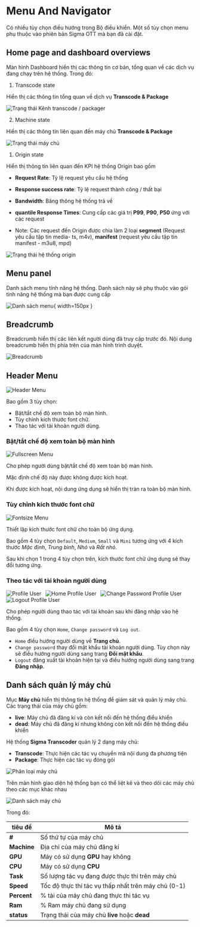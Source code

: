 # Menu And Navigator

Có nhiều tùy chọn điều hướng trong Bộ điều khiển. Một số tùy chọn menu phụ thuộc vào phiên bản Sigma OTT mà bạn đã cài đặt.

## Home page and dashboard overviews

Màn hình Dashboard hiển thị các thông tin cơ bản, tổng quan về các dịch vụ đang chạy trên hệ thống. Trong đó:

1. Transcode state

Hiển thị các thông tin tổng quan về dịch vụ **Transcode & Package**

![Trạng thái Kênh transcode / packager](./images/um-dashboard/transcode.png)

2. Machine state

Hiển thị các thông tin liên quan đến máy chủ **Transcode & Package**

![Trạng thái máy chủ](./images/um-dashboard/machine.png)

1. Origin state

Hiển thị thông tin liên quan đến KPI hệ thống Origin bao gồm

*  **Request Rate**: Tỷ lệ request yêu cầu hệ thống
*  **Response success rate**: Tỷ lệ request thành công / thất bại
*  **Bandwidth**: Băng thông hệ thống trả về
*  **quantile Response Times**: Cung cấp các giá trị **P99**, **P90**, **P50** ứng với các request

* Note: Các request đến Origin được chia làm 2 loại **segment** (Request yêu cầu tập tin media- ts, m4v), **manifest** (request yêu cầu tập tin manifest - m3u8, mpd)


![Trạng thái hệ thống origin](./images/um-dashboard/origin.png)

## **Menu panel**

Danh sách menu tính năng hệ thống. Danh sách này sẽ phụ thuộc vào gói tính năng hệ thống mà bạn được cung cấp

![Danh sách menu](./images/um-panel-menu.png){ width=150px }


## Breadcrumb

Breadcrumb hiển thị các liên kết người dùng đã truy cập trước đó. Nội dung breadcrumb hiển thị phía trên của màn hình trình duyệt.

![Breadcrumb](./images/um-breadcrumb/sample.png)


## Header Menu

![Header Menu](./images/um-header-menu/main.png)

Bao gồm 3 tùy chọn:

- Bật/tắt chế độ xem toàn bộ màn hình.
- Tùy chỉnh kích thước font chữ.
- Thao tác với tài khoản người dùng.

### Bật/tắt chế độ xem toàn bộ màn hình

![Fullscreen Menu](./images/um-header-menu/fullscreen.jpg)

Cho phép người dùng bật/tắt chế độ xem toàn bộ màn hình.

Mặc định chế độ này được không được kích hoạt.

Khi được kích hoạt, nội dung ứng dụng sẽ hiển thị tràn ra toàn bộ màn hình.

### Tùy chỉnh kích thước font chữ

![Fontsize Menu](./images/um-header-menu/font-size.jpg)

Thiết lập kích thước font chữ cho toàn bộ ứng dụng.

Bao gồm 4 tùy chọn `Default`, `Medium`, `Small` và `Mini` tương ứng với 4 kích thước *Mặc định*, *Trung bình*, *Nhỏ* và *Rất nhỏ*.

Sau khi chọn 1 trong 4 tùy chọn trên, kích thước font chữ ứng dụng sẽ thay đổi tương ứng.

### Theo tác với tài khoản người dùng

![Profile User](./images/um-header-menu/profile.jpg)&ensp; ![Home Profile User](./images/um-header-menu/home-profile.jpg)&ensp; ![Change Password Profile User](./images/um-header-menu/change-pwd-profile.jpg)&ensp; ![Logout Profile User](./images/um-header-menu/logout-profile.jpg)

Cho phép người dùng thao tác với tài khoản sau khi đăng nhập vào hệ thống.

Bao gồm 4 tùy chọn `Home`, `Change password` và `Log out`.

- `Home` điều hướng người dùng về **Trang chủ**.
- `Change password` thay đổi mật khẩu tài khoản người dùng. Tùy chọn này sẽ điều hướng người dùng sang trang **Đổi mật khẩu**.
- `Logout` đăng xuất tài khoản hiện tại và điều hướng người dùng sang trang **Đăng nhập**.


## Danh sách quản lý máy chủ

Mục  **Máy chủ** hiển thị thông tin hệ thống để giám sát và quản lý máy chủ. Các trạng thái của máy chủ gồm:

* **live**: Máy chủ đã đăng kí và còn kết nối đến hệ thống điểu khiển
* **dead**: Máy chủ đã đăng kí nhưng không còn kết nối đến hệ thống điều khiển

Hệ thống **Sigma Transcoder** quản lý 2 dạng máy chủ:

* **Transcode**: Thực hiện các tác vụ chuyển mã nội dung đa phương tiện
* **Package**: Thực hiện các tác vụ đóng gói

![Phân loại máy chủ](./images/um-machine-tab.png)

Trên màn hình giao diện hệ thống bạn có thể liệt kê và theo dõi các máy chủ theo các mục khác nhau


![Danh sách máy chủ](./images/um-machine-list.png)

Trong đó:


| tiêu đề     | Mô tả                                               |
| ----------- | --------------------------------------------------- |
| **#**       | Số thứ tự của máy chủ                               |
| **Machine** | Địa chỉ của máy chủ đăng kí                         |
| **GPU**     | Máy có sử dụng **GPU** hay không                    |
| **CPU**     | Máy có sử dụng **CPU**                              |
| **Task**    | Số lượng tác vụ đang được thực thi trên máy chủ     |
| **Speed**   | Tốc độ thực thi tác vụ thấp nhất trên máy chủ (0-1) |
| **Percent** | % tải của máy chủ đang thực thi tác vụ              |
| **Ram**     | % Ram máy chủ đang sử dụng                          |
| **status**  | Trạng thái của máy chủ **live** hoặc **dead**       |

